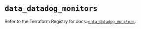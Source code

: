 # `data_datadog_monitors`

Refer to the Terraform Registry for docs: [`data_datadog_monitors`](https://registry.terraform.io/providers/datadog/datadog/3.68.0/docs/data-sources/monitors).
